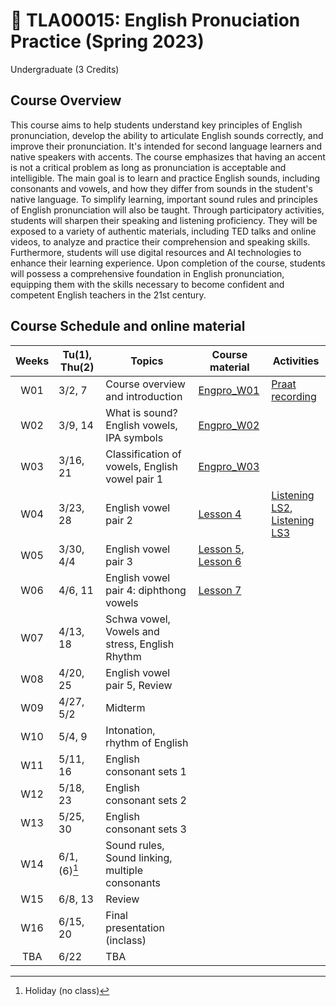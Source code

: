 # 🌱 TLA00015: English Pronuciation Practice (Spring 2023)
Undergraduate (3 Credits)

## Course Overview

This course aims to help students understand key principles of English pronunciation, develop the ability to articulate English sounds correctly, and improve their pronunciation. It's intended for second language learners and native speakers with accents. The course emphasizes that having an accent is not a critical problem as long as pronunciation is acceptable and intelligible. The main goal is to learn and practice English sounds, including consonants and vowels, and how they differ from sounds in the student's native language. To simplify learning, important sound rules and principles of English pronunciation will also be taught. Through participatory activities, students will sharpen their speaking and listening proficiency. They will be exposed to a variety of authentic materials, including TED talks and online videos, to analyze and practice their comprehension and speaking skills. Furthermore, students will use digital resources and AI technologies to enhance their learning experience. Upon completion of the course, students will possess a comprehensive foundation in English pronunciation, equipping them with the skills necessary to become confident and competent English teachers in the 21st century.


## Course Schedule and online material

|Weeks|Tu(1), Thu(2)|Topics|Course material|Activities|
|:--:|--|--|--|--|
|W01|3/2, 7|Course overview and introduction|[Engpro_W01](https://github.com/MK316/Spring2023/blob/main/Engpro/Engpro_W01.ipynb)|[Praat recording](https://github.com/MK316/Spring2023/blob/main/data/praat_recording.pdf)|
|W02|3/9, 14|What is sound? English vowels, IPA symbols|[Engpro_W02](https://github.com/MK316/Spring2023/blob/main/Engpro/Engpro_W02.ipynb)||
|W03|3/16, 21|Classification of vowels, English vowel pair 1|[Engpro_W03](https://github.com/MK316/Spring2023/blob/main/Engpro/Engpro_W03.ipynb)||
|W04|3/23, 28|English vowel pair 2|[Lesson 4](https://github.com/MK316/Spring2023/blob/main/Engpro/Engpro_Lesson4.ipynb)|[Listening LS2](https://github.com/MK316/Engpro/blob/main/Lesson02_listening.ipynb), <br>[Listening LS3](https://github.com/MK316/Engpro/blob/main/Lesson03_listening.ipynb)|
|W05|3/30, 4/4|English vowel pair 3|[Lesson 5](https://github.com/MK316/Spring2023/blob/main/Engpro/Engpro_Lesson5.ipynb),<br>[Lesson 6](https://github.com/MK316/Spring2023/blob/main/Engpro/Engpro_Lesson6.ipynb)||
|W06|4/6, 11|English vowel pair 4: diphthong vowels|[Lesson 7](https://github.com/MK316/Spring2023/blob/main/Engpro/Engpro_Lesson7.ipynb)||
|W07|4/13, 18|Schwa vowel, Vowels and stress, English Rhythm|||
|W08|4/20, 25|English vowel pair 5, Review|||
|W09|4/27, 5/2|Midterm|||
|W10|5/4, 9| Intonation, rhythm of English|||
|W11|5/11, 16|English consonant sets 1|||
|W12|5/18, 23|English consonant sets 2|||
|W13|5/25, 30|English consonant sets 3|||
|W14|6/1, (6)[^1]|Sound rules, Sound linking, multiple consonants|||
|W15|6/8, 13|Review|||
|W16|6/15, 20|Final presentation (inclass)|||
|TBA|6/22|TBA|||

[^1]: Holiday (no class)
